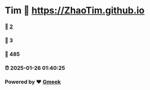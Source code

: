 # Tim :link: https://ZhaoTim.github.io 
### :page_facing_up: [2](https://ZhaoTim.github.io/tag.html) 
### :speech_balloon: 3 
### :hibiscus: 485 
### :alarm_clock: 2025-01-26 01:40:25 
### Powered by :heart: [Gmeek](https://github.com/Meekdai/Gmeek)
